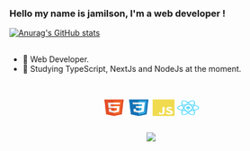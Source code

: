 

###  Hello my name is jamilson, I'm a web developer !

[![Anurag's GitHub stats](https://github-readme-stats.vercel.app/api?username=jamilsonh)](https://github.com/anuraghazra/github-readme-stats)

##

- 🔭 Web Developer.
- 🌱 Studying TypeScript, NextJs and NodeJs at the moment.

##

<div style="display: inline_block" align="center"><br>
  <img align="center" alt="jms-HTML" height="30" width="40" src="https://raw.githubusercontent.com/devicons/devicon/master/icons/html5/html5-original.svg">
  <img align="center" alt="jms-CSS" height="30" width="40" src="https://raw.githubusercontent.com/devicons/devicon/master/icons/css3/css3-original.svg">
  <img align="center" alt="jms-Js" height="30" width="40" src="https://raw.githubusercontent.com/devicons/devicon/master/icons/javascript/javascript-plain.svg">
  <img align="center" alt="jms-React" height="30" width="40" src="https://raw.githubusercontent.com/devicons/devicon/master/icons/react/react-original.svg">
</div>

##

<div align="center"> 
  <a href="https://www.linkedin.com/in/jamilsonh/" target="_blank"><img src="https://img.shields.io/badge/-LinkedIn-%230077B5?style=for-the-badge&logo=linkedin&logoColor=white" target="_blank"></a> 
  
</div>
